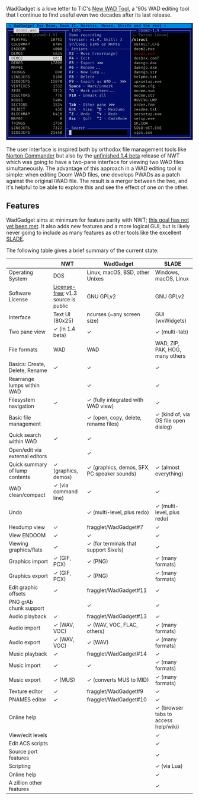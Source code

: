 WadGadget is a love letter to TiC's [New WAD
Tool](https://doomwiki.org/wiki/New_WAD_Tool), a '90s WAD editing tool
that I continue to find useful even two decades after its last release.

![Screenshot of WadGadget](screenshot.png)

The user interface is inspired both by orthodox file management tools like
[Norton Commander](https://en.wikipedia.org/wiki/Norton_Commander) but also
by the [unfinished 1.4
beta](https://doomwiki.org/wiki/New_WAD_Tool#NWT_pro_beta_release) release
of NWT which was going to have a two-pane interface for viewing two WAD
files simultaneously. The advantage of this approach in a WAD editing tool
is simple: when editing Doom WAD files, one develops PWADs as a patch
against the original IWAD file. The result is a merger between the two, and
it's helpful to be able to explore this and see the effect of one on the
other.

## Features

WadGadget aims at minimum for feature parity with NWT; [this goal has not yet
been met](https://github.com/fragglet/WadGadget/milestone/1). It also adds new
features and a more logical GUI, but is likely never going to include as many
features as other tools like the excellent
[SLADE](https://slade.mancubus.net/).

The following table gives a brief summary of the current state:

|                                | NWT                  | WadGadget                                   | SLADE                                |
|--------------------------------|----------------------|---------------------------------------------|--------------------------------------|
| Operating System               | DOS                  | Linux, macOS, BSD, other Unixes             | Windows, macOS, Linux                |
| Software License               | [License-free](https://en.wikipedia.org/wiki/License-free_software); v1.3 source is public | GNU GPLv2 | GNU GPLv2 |
| Interface                      | Text UI (80x25)      | ncurses (~any screen size)                  | GUI (wxWidgets)                      |
| Two pane view                  | ✓ (in 1.4 beta)      | ✓                                           | ✓ (multi-tab)                        |
| File formats                   | WAD                  | WAD                                         | WAD, ZIP, PAK, HOG, many others      |
| Basics: Create, Delete, Rename | ✓                    | ✓                                           | ✓                                    |
| Rearrange lumps within WAD     |                      | ✓                                           | ✓                                    |
| Filesystem navigation          | ✓                    | ✓ (fully integrated with WAD view)          | ✓                                    |
| Basic file management          |                      | ✓ (open, copy, delete, rename files)        | ✓ (kind of, via OS file open dialog) |
| Quick search within WAD        | ✓                    | ✓                                           |                                      |
| Open/edit via external editors |                      | ✓                                           |                                      |
| Quick summary of lump contents | ✓ (graphics, demos)  | ✓ (graphics, demos, SFX, PC speaker sounds) | ✓ (almost everything)                |
| WAD clean/compact              | ✓ (via command line) | ✓                                           | ✓                                    |
| Undo                           |                      | ✓ (multi-level, plus redo)                  | ✓ (multi-level, plus redo)           |
| Hexdump view                   | ✓                    | fragglet/WadGadget#7                        | ✓                                    |
| View ENDOOM                    | ✓                    | ✓                                           | ✓                                    |
| Viewing graphics/flats         | ✓                    | ✓ (for terminals that support Sixels)       | ✓                                    |
| Graphics import                | ✓ (GIF, PCX)         | ✓ (PNG)                                     | ✓ (many formats)                     |
| Graphics export                | ✓ (GIF, PCX)         | ✓ (PNG)                                     | ✓ (many formats)                     |
| Edit graphic offsets           | ✓                    | fragglet/WadGadget#11                       | ✓                                    |
| PNG grAb chunk support         |                      | ✓                                           | ✓                                    |
| Audio playback                 | ✓                    | fragglet/WadGadget#13                       | ✓                                    |
| Audio import                   | ✓ (WAV, VOC)         | ✓ (WAV, VOC, FLAC, others)                  | ✓ (many formats)                     |
| Audio export                   | ✓ (WAV, VOC)         | ✓ (WAV)                                     | ✓ (many formats)                     |
| Music playback                 | ✓                    | fragglet/WadGadget#14                       | ✓                                    |
| Music import                   | ✓                    | ✓                                           | ✓ (many formats)                     |
| Music export                   | ✓ (MUS)              | ✓ (converts MUS to MID)                     | ✓ (many formats)                     |
| Texture editor                 | ✓                    | fragglet/WadGadget#9                        | ✓                                    |
| PNAMES editor                  | ✓                    | fragglet/WadGadget#10                       | ✓                                    |
| Online help                    |                      |                                             | ✓ (browser tabs to access help/wiki) |
| View/edit levels               |                      |                                             | ✓                                    |
| Edit ACS scripts               |                      |                                             | ✓                                    |
| Source port features           |                      |                                             | ✓                                    |
| Scripting                      |                      |                                             | ✓ (via Lua)                          |
| Online help                    |                      |                                             | ✓                                    |
| A zillion other features       |                      |                                             | ✓                                    |
